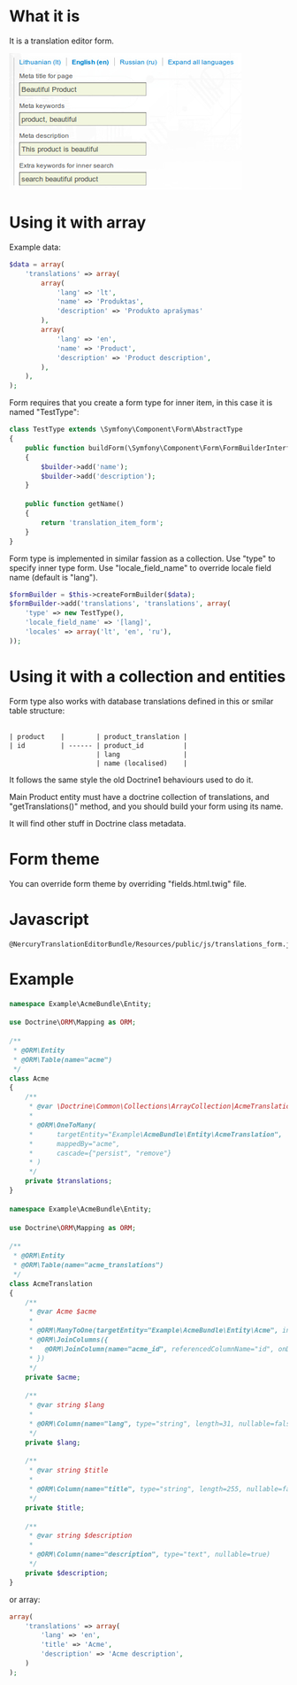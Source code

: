 What it is
==========

It is a translation editor form.

![Translation editor example](https://github.com/Nercury/TranslationEditorBundle/blob/master/Resources/public/images/translations-preview.jpg?raw=true)

Using it with array
===================

Example data:

```php
$data = array(
    'translations' => array(
        array(
            'lang' => 'lt',
            'name' => 'Produktas',
            'description' => 'Produkto aprašymas'
        ),
        array(
            'lang' => 'en',
            'name' => 'Product',
            'description' => 'Product description',
        ),
    ),
);
```

Form requires that you create a form type for inner item, in this case it is named "TestType":

```php
class TestType extends \Symfony\Component\Form\AbstractType
{
    public function buildForm(\Symfony\Component\Form\FormBuilderInterface $builder, array $options)
    {
        $builder->add('name');
        $builder->add('description');
    }

    public function getName()
    {
        return 'translation_item_form';
    }
}
```

Form type is implemented in similar fassion as a collection. Use "type" to specify inner type form. Use "locale_field_name" to override locale field name (default is "lang").

```php
$formBuilder = $this->createFormBuilder($data);
$formBuilder->add('translations', 'translations', array(
    'type' => new TestType(),
    'locale_field_name' => '[lang]',
    'locales' => array('lt', 'en', 'ru'),
));
```

Using it with a collection and entities
=======================================

Form type also works with database translations defined in this or smilar table structure:

```

| product    |        | product_translation |
| id         | ------ | product_id          |
                      | lang                |
                      | name (localised)    |
```

It follows the same style the old Doctrine1 behaviours used to do it.

Main Product entity must have a doctrine collection of translations, and "getTranslations()" method, and you should build your form using its name.

It will find other stuff in Doctrine class metadata.

Form theme
==========

You can override form theme by overriding "fields.html.twig" file.

Javascript
==========

```
@NercuryTranslationEditorBundle/Resources/public/js/translations_form.js
```

Example
==========
```php
namespace Example\AcmeBundle\Entity;

use Doctrine\ORM\Mapping as ORM;

/**
 * @ORM\Entity
 * @ORM\Table(name="acme")
 */
class Acme
{
	/**
     * @var \Doctrine\Common\Collections\ArrayCollection|AcmeTranslation[]
     *
     * @ORM\OneToMany(
     *      targetEntity="Example\AcmeBundle\Entity\AcmeTranslation", 
     *      mappedBy="acme", 
     *      cascade={"persist", "remove"}
     * )
     */
    private $translations;
}

namespace Example\AcmeBundle\Entity;

use Doctrine\ORM\Mapping as ORM;

/**
 * @ORM\Entity
 * @ORM\Table(name="acme_translations")
 */
class AcmeTranslation
{
	/**
     * @var Acme $acme
     *
     * @ORM\ManyToOne(targetEntity="Example\AcmeBundle\Entity\Acme", inversedBy="translations")
     * @ORM\JoinColumns({
     *   @ORM\JoinColumn(name="acme_id", referencedColumnName="id", onDelete="CASCADE", nullable=false)
     * })
     */
    private $acme;

	/**
     * @var string $lang
     *
     * @ORM\Column(name="lang", type="string", length=31, nullable=false)
     */
    private $lang;

    /**
     * @var string $title
     *
     * @ORM\Column(name="title", type="string", length=255, nullable=false)
     */
    private $title;

    /**
     * @var string $description
     *
     * @ORM\Column(name="description", type="text", nullable=true)
     */
    private $description;
}
```
or array:
```php
array(
	'translations' => array(
		'lang' => 'en',
		'title' => 'Acme',
		'description' => 'Acme description',
	)
);
```

